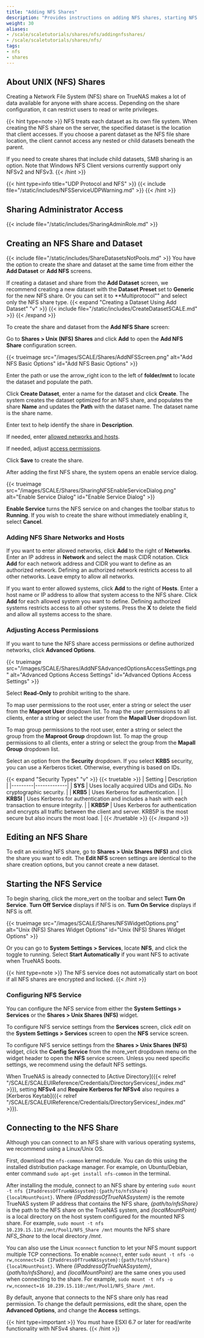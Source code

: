 ```yaml
---
title: "Adding NFS Shares"
description: "Provides instructions on adding NFS shares, starting NFS service, and accessing the share."
weight: 30
aliases:
- /scale/scaletutorials/shares/nfs/addingnfsshares/
- /scale/scaletutorials/shares/nfs/
tags:
- nfs
- shares
---
```


## About UNIX (NFS) Shares

Creating a Network File System (NFS) share on TrueNAS makes a lot of data available for anyone with share access.
Depending on the share configuration, it can restrict users to read or write privileges.

{{< hint type=note >}}
NFS treats each dataset as its own file system. When creating the NFS share on the server, the specified dataset is the location that client accesses. If you choose a parent dataset as the NFS file share location, the client cannot access any nested or child datasets beneath the parent.

If you need to create shares that include child datasets, SMB sharing is an option. Note that Windows NFS Client versions currently support only NFSv2 and NFSv3.
{{< /hint >}}

{{< hint type=info title="UDP Protocol and NFS" >}}
{{< include file="/static/includes/NFSServiceUDPWarning.md" >}}
{{< /hint >}}

## Sharing Administrator Access
{{< include file="/static/includes/SharingAdminRole.md" >}}

## Creating an NFS Share and Dataset
{{< include file="/static/includes/ShareDatasetsNotPools.md" >}}
You have the option to create the share and dataset at the same time from either the **Add Dataset** or **Add NFS** screens.

If creating a dataset and share from the **Add Dataset** screen, we recommend creating a new dataset with the **Dataset Preset** set to **Generic** for the new NFS share. Or you can set it to **Multiprotocol"" and select only the NFS share type.
{{< expand "Creating a Dataset Using Add Dataset" "v" >}}
{{< include file="/static/includes/CreateDatasetSCALE.md" >}}
{{< /expand >}}

To create the share and dataset from the **Add NFS Share** screen:

Go to **Shares > Unix (NFS) Shares** and click **Add** to open the **Add NFS Share** configuration screen.

{{< trueimage src="/images/SCALE/Shares/AddNFSScreen.png" alt="Add NFS Basic Options" id="Add NFS Basic Options" >}}

Enter the path or use the <span class="material-icons">arrow_right</span> icon to the left of **<span class="material-icons">folder</span>/mnt** to locate the dataset and populate the path.

Click **Create Dataset**, enter a name for the dataset and click **Create**.
The system creates the dataset optimized for an NFS share, and populates the share **Name** and updates the **Path** with the dataset name.
The dataset name is the share name.

Enter text to help identify the share in **Description**.

If needed, enter [allowed networks and hosts](#adding-nfs-share-networks-and-hosts).

If needed, adjust [access permissions](#adjusting-access-permissions).

Click **Save** to create the share.

After adding the first NFS share, the system opens an enable service dialog.

{{< trueimage src="/images/SCALE/Shares/SharingNFSEnableServiceDialog.png" alt="Enable Service Dialog" id="Enable Service Dialog" >}}

**Enable Service** turns the NFS service on and changes the toolbar status to **Running**.
If you wish to create the share without immediately enabling it, select **Cancel**.

### Adding NFS Share Networks and Hosts
If you want to enter allowed networks, click **Add** to the right of **Networks**.
Enter an IP address in **Network** and select the mask CIDR notation.
Click **Add** for each network address and CIDR you want to define as an authorized network.
Defining an authorized network restricts access to all other networks. Leave empty to allow all networks.

If you want to enter allowed systems, click **Add** to the right of **Hosts**.
Enter a host name or IP address to allow that system access to the NFS share.
Click **Add** for each allowed system you want to define.
Defining authorized systems restricts access to all other systems.
Press the **X** to delete the field and allow all systems access to the share.

### Adjusting Access Permissions
If you want to tune the NFS share access permissions or define authorized networks, click **Advanced Options**.

{{< trueimage src="/images/SCALE/Shares/AddNFSAdvancedOptionsAccessSettings.png" alt="Advanced Options Access Settings" id="Advanced Options Access Settings" >}}

Select **Read-Only** to prohibit writing to the share.

To map user permissions to the root user, enter a string or select the user from the **Maproot User** dropdown list.
To map the user permissions to all clients, enter a string or select the user from the **Mapall User** dropdown list.

To map group permissions to the root user, enter a string or select the group from the **Maproot Group** dropdown list.
To map the group permissions to all clients, enter a string or select the group from the **Mapall Group** dropdown list.

Select an option from the **Security** dropdown. If you select **KRB5** security, you can use a Kerberos ticket. Otherwise, everything is based on IDs.

{{< expand "Security Types" "v" >}}
{{< truetable >}}
| Setting | Description |
|---------|-------------|
| **SYS** | Uses locally acquired UIDs and GIDs. No cryptographic security. |
| **KRB5** | Uses Kerberos for authentication. |
| **KRB5I** | Uses Kerberos for authentication and includes a hash with each transaction to ensure integrity. |
| **KRB5P** | Uses Kerberos for authentication and encrypts all traffic between the client and server. KRB5P is the most secure but also incurs the most load. |
{{< /truetable >}}
{{< /expand >}}

## Editing an NFS Share
To edit an existing NFS share, go to **Shares > Unix Shares (NFS)** and click the share you want to edit.
The **Edit NFS** screen settings are identical to the share creation options, but you cannot create a new dataset.

## Starting the NFS Service

To begin sharing, click the <span class="material-icons">more_vert</span> on the toolbar and select **Turn On Service**. **Turn Off Service** displays if NFS is on. **Turn On Service** displays if NFS is off.

{{< trueimage src="/images/SCALE/Shares/NFSWidgetOptions.png" alt="Unix (NFS) Shares Widget Options" id="Unix (NFS) Shares Widget Options" >}}

Or you can go to **System Settings > Services**, locate **NFS**, and click the toggle to running.
Select **Start Automatically** if you want NFS to activate when TrueNAS boots.

{{< hint type=note >}}
The NFS service does not automatically start on boot if all NFS shares are encrypted and locked.
{{< /hint >}}

### Configuring NFS Service
You can configure the NFS service from either the **System Settings > Services** or the **Shares > Unix Shares (NFS)** widget.

To configure NFS service settings from the **Services** screen, click <i class="material-icons" aria-hidden="true" title="Configure">edit</i> on the **System Settings > Services** screen to open the **NFS** service screen.

To configure NFS service settings from the **Shares > Unix Shares (NFS)** widget, click the **Config Service** from the <span class="material-icons">more_vert</span> dropdown menu on the widget header to open the **NFS** service screen.
Unless you need specific settings, we recommend using the default NFS settings.

When TrueNAS is already connected to [Active Directory]({{< relref "/SCALE/SCALEUIReference/Credentials/DirectoryServices/_index.md" >}}), setting **NFSv4** and **Require Kerberos for NFSv4** also requires a [Kerberos Keytab]({{< relref "/SCALE/SCALEUIReference/Credentials/DirectoryServices/_index.md" >}}).

## Connecting to the NFS Share
Although you can connect to an NFS share with various operating systems, we recommend using a Linux/Unix OS.

First, download the `nfs-common` kernel module.
You can do this using the installed distribution package manager.
For example, on Ubuntu/Debian, enter command `sudo apt-get install nfs-common` in the terminal.

After installing the module, connect to an NFS share by entering `sudo mount -t nfs {IPaddressOfTrueNASsystem}:{path/to/nfsShare} {localMountPoint}`.
Where *{IPaddressOfTrueNASsystem}* is the remote TrueNAS system IP address that contains the NFS share, *{path/to/nfsShare}* is the path to the NFS share on the TrueNAS system, and *{localMountPoint}* is a local directory on the host system configured for the mounted NFS share.
For example, `sudo mount -t nfs 10.239.15.110:/mnt/Pool1/NFS_Share /mnt` mounts the NFS share *NFS_Share* to the local directory */mnt*.

You can also use the Linux `nconnect` function to let your NFS mount support multiple TCP connections.
To enable `nconnect`, enter `sudo mount -t nfs -o rw,nconnect=16 {IPaddressOfTrueNASsystem}:{path/to/nfsShare} {localMountPoint}`.
Where *{IPaddressOfTrueNASsystem}*, *{path/to/nfsShare}*, and *{localMountPoint}* are the same ones you used when connecting to the share.
For example, `sudo mount -t nfs -o rw,nconnect=16 10.239.15.110:/mnt/Pool1/NFS_Share /mnt`.

By default, anyone that connects to the NFS share only has read permission.
To change the default permissions, edit the share, open the **Advanced Options**, and change the **Access** settings.

{{< hint type=important >}}
You must have ESXI 6.7 or later for read/write functionality with NFSv4 shares.
{{< /hint >}}
